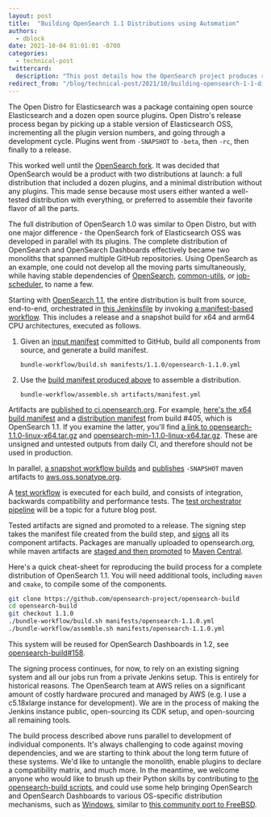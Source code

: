 ```yaml
---
layout: post
title:  "Building OpenSearch 1.1 Distributions using Automation"
authors: 
  - dblock
date: 2021-10-04 01:01:01 -0700
categories: 
  - technical-post
twittercard:
  description: "This post details how the OpenSearch project produces reliable and repeatable distributions."
redirect_from: "/blog/technical-post/2021/10/building-opensearch-1-1-distributions/"
---
```

The Open Distro for Elasticsearch was a package containing open source Elasticsearch and a dozen open source plugins. Open Distro's release process began by picking up a stable version of Elasticsearch OSS, incrementing all the plugin version numbers, and going through a development cycle. Plugins went from `-SNAPSHOT` to `-beta`, then `-rc`, then finally to a release.

This worked well until the [OpenSearch fork](https://aws.amazon.com/blogs/opensource/introducing-opensearch/). It was decided that OpenSearch would be a product with two distributions at launch: a full distribution that included a dozen plugins, and a minimal distribution without any plugins. This made sense because most users either wanted a well-tested distribution with everything, or preferred to assemble their favorite flavor of all the parts.

The full distribution of OpenSearch 1.0 was similar to Open Distro, but with one major difference - the OpenSearch fork of Elasticsearch OSS was developed in parallel with its plugins. The complete distribution of OpenSearch and OpenSearch Dashboards effectively became two monoliths that spanned multiple GitHub repositories. Using OpenSearch as an example, one could not develop all the moving parts simultaneously, while having stable dependencies of [OpenSearch](https://github.com/opensearch-project/OpenSearch), [common-utils](https://github.com/opensearch-project/common-utils), or [job-scheduler](https://github.com/opensearch-project/job-scheduler), to name a few.

Starting with [OpenSearch 1.1](https://opensearch.org/versions/opensearch-1-1-0.html), the entire distribution is built from source, end-to-end, orchestrated in [this Jenkinsfile](https://github.com/opensearch-project/opensearch-build/tree/1.1.0/bundle-workflow/Jenkinsfile) by invoking [a manifest-based workflow](https://github.com/opensearch-project/opensearch-build/blob/main/README.md#building-and-testing-an-opensearch-distribution). This includes a release and a snapshot build for x64 and arm64 CPU architectures, executed as follows.

1. Given an [input manifest](https://github.com/opensearch-project/opensearch-build/blob/main/manifests/opensearch-1.1.0.yml) committed to GitHub, build all components from source, and generate a build manifest.
   ```
   bundle-workflow/build.sh manifests/1.1.0/opensearch-1.1.0.yml
   ```
2. Use the [build manifest produced above](https://ci.opensearch.org/ci/dbc/builds/1.1.0/405/x64/manifest.yml) to assemble a distribution.
   ```
   bundle-workflow/assemble.sh artifacts/manifest.yml
   ```

Artifacts are [published to ci.opensearch.org](https://github.com/opensearch-project/opensearch-build/tree/1.1.0/bundle-workflow/Jenkinsfile#L129). For example, [here's the x64 build manifest](https://ci.opensearch.org/ci/dbc/builds/1.1.0/405/x64/manifest.yml) and a [distribution manifest](https://ci.opensearch.org/ci/dbc/bundles/1.1.0/405/x64/manifest.yml) from build #405, which is OpenSearch 1.1. If you examine the latter, you'll find [a link to opensearch-1.1.0-linux-x64.tar.gz](https://ci.opensearch.org/ci/dbc/bundles/1.1.0/405/x64/opensearch-1.1.0-linux-x64.tar.gz) and [opensearch-min-1.1.0-linux-x64.tar.gz](https://ci.opensearch.org/ci/dbc/builds/1.1.0/405/x64/bundle/opensearch-min-1.1.0-linux-x64.tar.gz). These are unsigned and untested outputs from daily CI, and therefore should not be used in production.

In parallel, [a snapshot workflow builds](https://github.com/opensearch-project/opensearch-build/blob/1.1.0/bundle-workflow/Jenkinsfile#L47) and [publishes](https://github.com/opensearch-project/opensearch-build/blob/1.1.0/publish/publish-snapshot.sh) `-SNAPSHOT` maven artifacts to [aws.oss.sonatype.org](https://aws.oss.sonatype.org/content/repositories/snapshots/org/opensearch/). 

A [test workflow](https://github.com/opensearch-project/opensearch-build/tree/1.1.0/bundle-workflow/README.md#test-the-bundle) is executed for each build, and consists of integration, backwards compatibility and performance tests. The [test orchestrator pipeline](https://github.com/opensearch-project/opensearch-build/blob/1.1.0/bundle-workflow/src/test_workflow/README.md) will be a topic for a future blog post.

Tested artifacts are signed and promoted to a release. The signing step takes the manifest file created from the build step, and [signs](https://github.com/opensearch-project/opensearch-build/tree/1.1.0/bundle-workflow#sign-artifacts) all its component artifacts. Packages are manually uploaded to opensearch.org, while maven artifacts are [staged and then promoted](https://github.com/opensearch-project/opensearch-build/blob/1.1.0/publish/stage-maven-release.sh) to [Maven Central](https://repo1.maven.org/maven2/org/opensearch/).

Here's a quick cheat-sheet for reproducing the build process for a complete distribution of OpenSearch 1.1. You will need additional tools, including `maven` and `cmake`, to compile some of the components.

```sh
git clone https://github.com/opensearch-project/opensearch-build
cd opensearch-build
git checkout 1.1.0
./bundle-workflow/build.sh manifests/opensearch-1.1.0.yml
./bundle-workflow/assemble.sh manifests/opensearch-1.1.0.yml
```

This system will be reused for OpenSearch Dashboards in 1.2, see [opensearch-build#158](https://github.com/opensearch-project/opensearch-build/issues/158).

The signing process continues, for now, to rely on an existing signing system and all our jobs run from a private Jenkins setup. This is entirely for historical reasons. The OpenSearch team at AWS relies on a significant amount of costly hardware procured and managed by AWS (e.g. I use a c5.18xlarge instance for development). We are in the process of making the Jenkins instance public, open-sourcing its CDK setup, and open-sourcing all remaining tools.

The build process described above runs parallel to development of individual components. It's always challenging to code against moving dependencies, and we are starting to think about the long term future of these systems. We'd like to untangle the monolith, enable plugins to declare a compatibility matrix, and much more. In the meantime, we welcome anyone who would like to brush up their Python skills by contributing to [the opensearch-build scripts](https://github.com/opensearch-project/opensearch-build/issues?q=is%3Aissue+is%3Aopen+label%3A%22good+first+issue%22), and could use some help bringing OpenSearch and OpenSearch Dashboards to various OS-specific distribution mechanisms, such as [Windows](https://github.com/opensearch-project/opensearch-build/issues/33), similar to [this community port to FreeBSD](https://github.com/opensearch-project/opensearch-build/issues/101).
